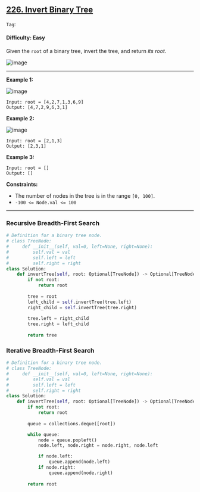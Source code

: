 ## [226. Invert Binary Tree](https://leetcode.com/problems/invert-binary-tree/)

```Tag```: 

#### Difficulty: Easy

Given the ```root``` of a binary tree, invert the tree, and return _its root_.

![image](https://user-images.githubusercontent.com/35042430/223303017-7a374ade-5ac8-4d2d-802a-8333ccc23219.png)

---

__Example 1:__

![image](https://assets.leetcode.com/uploads/2021/03/14/invert1-tree.jpg)
```
Input: root = [4,2,7,1,3,6,9]
Output: [4,7,2,9,6,3,1]
```

__Example 2:__

![image](https://assets.leetcode.com/uploads/2021/03/14/invert2-tree.jpg)
```
Input: root = [2,1,3]
Output: [2,3,1]
```

__Example 3:__
```
Input: root = []
Output: []
```

__Constraints:__

- The number of nodes in the tree is in the range ```[0, 100]```.
- ```-100 <= Node.val <= 100```

---

### Recursive Breadth-First Search

```Python
# Definition for a binary tree node.
# class TreeNode:
#     def __init__(self, val=0, left=None, right=None):
#         self.val = val
#         self.left = left
#         self.right = right
class Solution:
    def invertTree(self, root: Optional[TreeNode]) -> Optional[TreeNode]:
        if not root:
            return root
        
        tree = root
        left_child = self.invertTree(tree.left)
        right_child = self.invertTree(tree.right)
        
        tree.left = right_child
        tree.right = left_child
        
        return tree
```

### Iterative Breadth-First Search

```Python
# Definition for a binary tree node.
# class TreeNode:
#     def __init__(self, val=0, left=None, right=None):
#         self.val = val
#         self.left = left
#         self.right = right
class Solution:
    def invertTree(self, root: Optional[TreeNode]) -> Optional[TreeNode]:
        if not root:
            return root
        
        queue = collections.deque([root])

        while queue:
            node = queue.popleft()
            node.left, node.right = node.right, node.left

            if node.left:
                queue.append(node.left)
            if node.right:
                queue.append(node.right)
        
        return root
```

